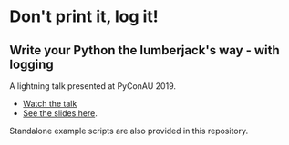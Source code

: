 # Don't print it, log it!
## Write your Python the lumberjack's way - with logging

A lightning talk presented at PyConAU 2019.
* [Watch the talk](https://youtu.be/AJqcxEzRdSY?t=784)
* [See the slides here](https://genevievebuckley.github.io/pyconau-2019-talk/).

Standalone example scripts are also provided in this repository.
